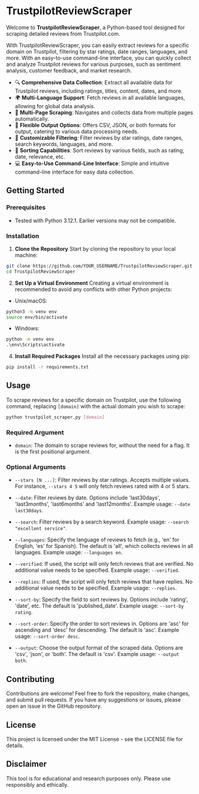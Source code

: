 # TrustpilotReviewScraper

Welcome to **TrustpilotReviewScraper**, a Python-based tool designed for scraping detailed reviews from Trustpilot.com.

With TrustpilotReviewScraper, you can easily extract reviews for a specific domain on Trustpilot, filtering by star ratings, date ranges, languages, and more. With an easy-to-use command-line interface, you can quickly collect and analyze Trustpilot reviews for various purposes, such as sentiment analysis, customer feedback, and market research.

- 🔍 **Comprehensive Data Collection**: Extract all available data for Trustpilot reviews, including ratings, titles, content, dates, and more.
- 🌍 **Multi-Language Support**: Fetch reviews in all available languages, allowing for global data analysis.
- 📄 **Multi-Page Scraping**: Navigates and collects data from multiple pages automatically.
- 💾 **Flexible Output Options**: Offers CSV, JSON, or both formats for output, catering to various data processing needs.
- 🚿 **Customizable Filtering**: Filter reviews by star ratings, date ranges, search keywords, languages, and more.
- 🔀 **Sorting Capabilities**: Sort reviews by various fields, such as rating, date, relevance, etc.
- 💻 **Easy-to-Use Command-Line Interface**: Simple and intuitive command-line interface for easy data collection.

## Getting Started

### Prerequisites
- Tested with Python 3.12.1. Earlier versions may not be compatible.

### Installation
1. **Clone the Repository**
Start by cloning the repository to your local machine:
```sh
git clone https://github.com/YOUR_USERNAME/TrustpilotReviewScraper.git
cd TrustpilotReviewScraper
```
2. **Set Up a Virtual Environment**
Creating a virtual environment is recommended to avoid any conflicts with other Python projects:
- Unix/macOS:
```sh
python3 -m venv env
source env/bin/activate
```
- Windows:
```cmd
python -m venv env
.\env\Scripts\activate
```
4. **Install Required Packages**
Install all the necessary packages using pip:
```sh
pip install -r requirements.txt
```
## Usage
To scrape reviews for a specific domain on Trustpilot, use the following command, replacing `[domain]` with the actual domain you wish to scrape:
```sh
python trustpilot_scraper.py [domain]
```
### Required Argument
- `domain`: The domain to scrape reviews for, without the need for a flag. It is the first positional argument.

### Optional Arguments
- `--stars [N ...]`: Filter reviews by star ratings. Accepts multiple values. For instance, `--stars 4 5` will only fetch reviews rated with 4 or 5 stars.

- `--date`: Filter reviews by date. Options include 'last30days', 'last3months', 'last6months' and 'last12months'. Example usage: `--date last30days`.

- `--search`: Filter reviews by a search keyword. Example usage: `--search "excellent service"`.

- `--languages`: Specify the language of reviews to fetch (e.g., 'en' for English, 'es' for Spanish). The default is 'all', which collects reviews in all languages. Example usage: `--languages en`.

- `--verified`: If used, the script will only fetch reviews that are verified. No additional value needs to be specified. Example usage: `--verified`.

- `--replies`: If used, the script will only fetch reviews that have replies. No additional value needs to be specified. Example usage: `--replies`.

- `--sort-by`: Specify the field to sort reviews by. Options include 'rating', 'date', etc. The default is 'published_date'. Example usage: `--sort-by rating`.

- `--sort-order`: Specify the order to sort reviews in. Options are 'asc' for ascending and 'desc' for descending. The default is 'asc'. Example usage: `--sort-order desc`.

- `--output`: Choose the output format of the scraped data. Options are 'csv', 'json', or 'both'. The default is 'csv'. Example usage: `--output both`.

## Contributing
Contributions are welcome! Feel free to fork the repository, make changes, and submit pull requests. If you have any suggestions or issues, please open an issue in the GitHub repository.

## License
This project is licensed under the MIT License - see the LICENSE file for details.

## Disclaimer
This tool is for educational and research purposes only. Please use responsibly and ethically.
